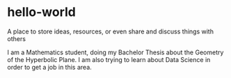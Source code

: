 # hello-world
A place to store ideas, resources, or even share and discuss things with others

I am a Mathematics student, doing my Bachelor Thesis about the Geometry of the Hyperbolic Plane. I am also trying to learn about Data Science in order to get a job in this area.
